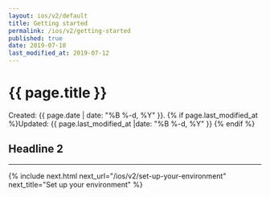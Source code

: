 ```yaml
---
layout: ios/v2/default
title: Getting started
permalink: /ios/v2/getting-started
published: true
date: 2019-07-10
last_modified_at: 2019-07-12
---
```


# {{ page.title }}

Created: {{ page.date | date: "%B %-d, %Y" }}. {% if page.last_modified_at %}Updated: {{ page.last_modified_at |date: "%B %-d, %Y" }} {% endif %}

## Headline 2

---

{% include next.html next_url="/ios/v2/set-up-your-environment" next_title="Set up your environment" %}
